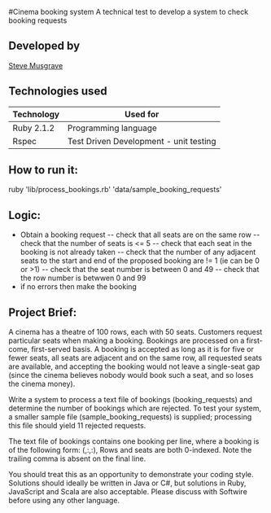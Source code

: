 #Cinema booking system
A technical test to develop a system to check booking requests

## Developed by
[Steve Musgrave]

## Technologies used
|Technology                 |Used for                        |
|---------------------------|--------------------------------|
|Ruby 2.1.2                 |Programming language            |
|Rspec                      |Test Driven Development - unit testing  |

## How to run it:

ruby 'lib/process_bookings.rb' 'data/sample_booking_requests'

## Logic:
- Obtain a booking request
-- check that all seats are on the same row
-- check that the number of seats is <= 5
-- check that each seat in the booking is not already taken
-- check that the number of any adjacent seats to the start and end of the proposed booking are != 1 (ie can be 0 or >1)
-- check that the seat number is between 0 and 49
-- check that the row number is betwwen 0 and 99
- if no errors then make the booking

## Project Brief:
A cinema has a theatre of 100 rows, each with 50 seats. Customers request particular seats when making a booking.
Bookings are processed on a first-come, first-served basis. A booking is accepted as long as it is for five or fewer
seats, all seats are adjacent and on the same row, all requested seats are available, and accepting the booking would
not leave a single-seat gap (since the cinema believes nobody would book such a seat, and so loses the cinema money).

Write a system to process a text file of bookings (booking_requests) and determine the number of bookings which are
rejected. To test your system, a smaller sample file (sample_booking_requests) is supplied; processing this file should
yield 11 rejected requests.

The text file of bookings contains one booking per line, where a booking is of the following form:
  (<id>,<index of first seat row>:<index of first seat within row>,<index of last seat row>:<index of last seat within row>),
Rows and seats are both 0-indexed. Note the trailing comma is absent on the final line.

You should treat this as an opportunity to demonstrate your coding style. Solutions should ideally be written in Java
or C#, but solutions in Ruby, JavaScript and Scala are also acceptable. Please discuss with Softwire before using any
other language.



[Steve Musgrave]:https://github.com/StephanMusgrave


